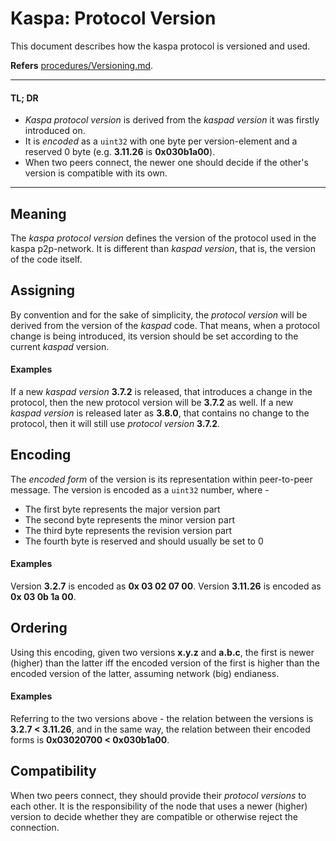 # Kaspa: Protocol Version

This document describes how the kaspa protocol is versioned and used.

**Refers** [procedures/Versioning.md](https://github.com/kaspanet/procedures/blob/master/Versioning.md).

---
#### TL; DR
* *Kaspa protocol version* is derived from the *kaspad version* it was firstly introduced on.
* It is *encoded* as a `uint32` with one byte per version-element and a reserved 0 byte (e.g. **3.11.26** is **0x030b1a00**).
* When two peers connect, the newer one should decide if the other's version is compatible with its own.
---

## Meaning
The *kaspa protocol version* defines the version of the protocol used in the kaspa p2p-network. It is different than *kaspad version*, that is, the version of the code itself. 

## Assigning
By convention and for the sake of simplicity, the *protocol version* will be derived from the version of the *kaspad* code. That means, when a protocol change is being introduced, its version should be set according to the current *kaspad* version.

#### Examples
If a new *kaspad version* **3.7.2** is released, that introduces a change in the protocol, then the new protocol version will be **3.7.2** as well.
If a new *kaspad version* is released later as **3.8.0**, that contains no change to the protocol, then it will still use *protocol version* **3.7.2**.

## Encoding
The *encoded form* of the version is its representation within peer-to-peer message.  The version is encoded as a `uint32` number, where -
* The first byte represents the major version part
* The second byte represents the minor version part
* The third byte represents the revision version part
* The fourth byte is reserved and should usually be set to 0

#### Examples
Version **3.2.7** is encoded as **0x 03 02 07 00**.
Version **3.11.26** is encoded as **0x 03 0b 1a 00**.

## Ordering
Using this encoding, given two versions **x.y.z** and **a.b.c**, the first is newer (higher) than the latter iff the encoded version of the first is higher than the encoded version of the latter, assuming network (big) endianess.

#### Examples
Referring to the two versions above - the relation between the versions is
**3.2.7 < 3.11.26**, 
and in the same way, the relation between their encoded forms is
**0x03020700 < 0x030b1a00**.

## Compatibility
When two peers connect, they should provide their *protocol versions* to each other. It is the responsibility of the node that uses a newer (higher) version to decide whether they are compatible or otherwise reject the connection.
